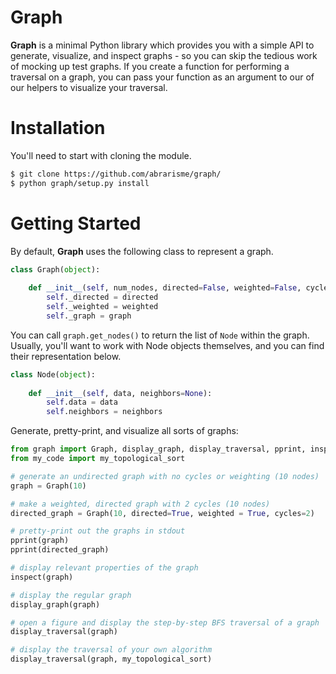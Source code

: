 # Graph

**Graph** is a minimal Python library which provides you with a simple API to generate, visualize, and inspect graphs - so you can skip the tedious work of mocking up test graphs. If you create a function for performing a traversal on a graph, you can pass your function as an argument to our of our helpers to visualize your traversal.

# Installation
You'll need to start with cloning the module.  


``` bash
$ git clone https://github.com/abrarisme/graph/
$ python graph/setup.py install
```
    
# Getting Started
By default, **Graph** uses the following class to represent a graph.  

``` python
class Graph(object):
    
    def __init__(self, num_nodes, directed=False, weighted=False, cycles=0):
        self._directed = directed
        self._weighted = weighted
        self._graph = graph  
```
You can call `graph.get_nodes()` to return the list of `Node` within the graph. Usually,
you'll want to work with Node objects themselves, and you can find their representation below.

``` python
class Node(object):
    
    def __init__(self, data, neighbors=None):
        self.data = data
        self.neighbors = neighbors
```
            
Generate, pretty-print, and visualize all sorts of graphs:   

``` python
from graph import Graph, display_graph, display_traversal, pprint, inspect
from my_code import my_topological_sort

# generate an undirected graph with no cycles or weighting (10 nodes)
graph = Graph(10) 

# make a weighted, directed graph with 2 cycles (10 nodes)
directed_graph = Graph(10, directed=True, weighted = True, cycles=2)

# pretty-print out the graphs in stdout
pprint(graph)
pprint(directed_graph)

# display relevant properties of the graph
inspect(graph)

# display the regular graph
display_graph(graph)

# open a figure and display the step-by-step BFS traversal of a graph
display_traversal(graph)

# display the traversal of your own algorithm
display_traversal(graph, my_topological_sort)
```

